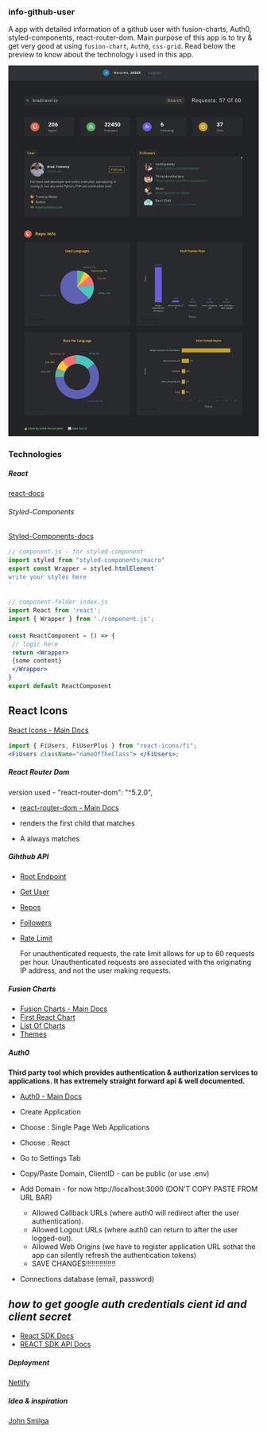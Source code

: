 ### info-github-user

A app with detailed information of a github user with fusion-charts, Auth0, styled-components, react-router-dom. Main
purpose of this app is to try & get very good at using `fusion-chart`, `Auth0`, `css-grid`. Read below the preview to know about the technology i used in this app.

![Preview](app-preview.png?raw=true)

### Technologies

##### React

[react-docs](https://reactjs.org/docs/getting-started.html)

###### Styled-Components

[Styled-Components-docs](https://styled-components.com/)

```jsx
// component.js - for styled-component
import styled from "styled-components/macro"
export const Wrapper = styled.htmlElement`
write your styles here
`

// component-folder index.js
import React from 'react';
import { Wrapper } from './component.js';

const ReactComponent = () => {
 // logic here
 return <Wrapper>
 {some content}
 </Wrapper>
}
export default ReactComponent
```

## React Icons

[React Icons - Main Docs](https://react-icons.github.io/react-icons/)

```jsx
import { FiUsers, FiUserPlus } from "react-icons/fi";
<FiUsers className="nameOfTheClass"> </FiUsers>;
```

##### React Router Dom

version used - "react-router-dom": "^5.2.0",

- [react-router-dom - Main Docs](https://reactrouter.com/web/guides/quick-start)

- <Switch> renders the first child <Route> that matches
- A <Route path="*"> always matches

##### Gihthub API

- [Root Endpoint](https://api.github.com)
- [Get User](https://api.github.com/users/ahmadjaber)
- [Repos](https://api.github.com/users/ahmadjaber/repos?per_page=100)
- [Followers](https://api.github.com/users/ahmadjaber/followers)
- [Rate Limit](https://api.github.com/rate_limit)

  For unauthenticated requests, the rate limit allows for up to 60 requests per hour. Unauthenticated requests are associated with the originating IP address, and not the user making requests.

##### Fusion Charts

- [Fusion Charts - Main Docs](https://www.fusioncharts.com/)
- [First React Chart](https://www.fusioncharts.com/dev/getting-started/react/your-first-chart-using-react)
- [List Of Charts](https://www.fusioncharts.com/dev/chart-guide/list-of-charts)
- [Themes](https://www.fusioncharts.com/dev/themes/introduction-to-themes)

##### Auth0

**Third party tool which provides authentication & authorization services to applications. It has extremely straight forward api & well documented.**

- [Auth0 - Main Docs](https://auth0.com/docs/)

- Create Application
- Choose : Single Page Web Applications
- Choose : React
- Go to Settings Tab
- Copy/Paste Domain, ClientID - can be public (or use .env)
- Add Domain -
  for now http://localhost:3000 (DON'T COPY PASTE FROM URL BAR)

  - Allowed Callback URLs (where auth0 will redirect after the user authentication).
  - Allowed Logout URLs (where auth0 can return to after the user logged-out).
  - Allowed Web Origins (we have to register application URL sothat the app can silently refresh the authentication tokens)
  - SAVE CHANGES!!!!!!!!!!!!!!!

- Connections
  database (email, password)

## _how to get google auth credentials cient id and client secret_

- [React SDK Docs](https://auth0.com/docs/libraries/auth0-react)
- [REACT SDK API Docs](https://auth0.github.io/auth0-react/)

##### Deployment

[Netlify](https://www.netlify.com/)

##### Idea & inspiration

[John Smilga](https://github.com/john-smilga)
